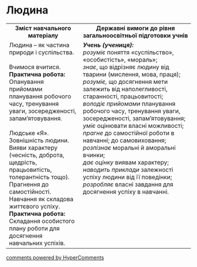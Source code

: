 <div id="hypercomments_widget" class="js-hypercomments-widget invisible"></div>

Людина
=============================================
<table>
  <tr>
    <td width="40%" align="center"><b>Зміст навчального матеріалу<b></td>
    <td width="60%" align="center"><b>Державні вимоги до рівня загальноосвітньої підготовки учнів</b></td>
  </tr>
  <tr>
    <td width="40%" style="vertical-align:top !important;">
    Людина – як частина природи і суспільства.<br>
    <br>
    Вчимося вчитися.<br>
    <b>Практична робота:</b><br>
    Опанування прийомами планування робочого часу, тренування уваги, зосередженості, запам’ятовування.<br>
    <br>
    Людське «Я».<br>
    Зовнішність людини.<br>
    Вияви характеру (чесність, доброта, щедрість, працьовитість, толерантність тощо).<br>
    Прагнення до самостійності.<br>
    Навчання як складова життєвого успіху.<br>
    <b>Практична робота:</b><br>
    Складання особистого плану роботи для досягнення навчальних успіхів.
    </td>
    <td width="60%" style="vertical-align:top !important;">
    <i><b>Учень (учениця):</b></i><br>
    <i>розуміє</i> поняття «суспільство», «особистість», «мораль»;<br>
    <i>знає</i>, що відрізняє людину від тварини (мислення, мова, праця);<br>
    <i>розуміє,</i> що досягнення мети залежить від наполегливості, старанності, працьовитості;<br>
    <i>володіє прийомами</i> планування робочого часу, тренування уваги, зосередженості, запам’ятовування;<br>
    <i>уміє</i> оцінювати власні можливості;<br>
    <i>прагне</i> до самостійної роботи в навчанні; до самовиховання;<br>
    <i>розпізнає</i> моральні й аморальні вчинки;<br>
    <i>дає оцінку</i> виявам характеру;<br>
    <i>наводить приклади</i> залежності успіху людини від її поведінки;<br>
    <i>розробляє</i> власні завдання для досягнення успіху в навчанні.<br>
    </td>
  </tr>
</table>

<div class="js-hypercomments-container">
<a href="http://hypercomments.com" class="hc-link" title="comments widget">comments powered by HyperComments</a>
</div>